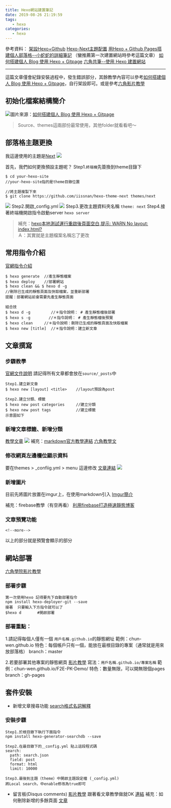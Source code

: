 ```yaml
---
title: Hexo網站建置筆記
date: 2019-08-26 21:19:59
tags:
   - hexo  
categories:
   - hexo
---
```


參考資料：
[架設Hexo+Github](https://hsiangfeng.github.io/hexo/20190411/932826160/)
[Hexo-Next主題配置](https://theme-next.iissnan.com/getting-started.html)
[用Hexo + Github Pages搭建個人部落格--小蛇蛇的詳細筆記](https://yogapan.github.io/2017/08/11/%E7%94%A8Hexo-Github-Pages%E6%90%AD%E5%BB%BA%E5%80%8B%E4%BA%BA%E9%83%A8%E8%90%BD%E6%A0%BC/#more)
（蠻推薦第一次建置網站時參考這篇文章）
[如何搭建個人 Blog 使用 Hexo + Gitpage](https://medium.com/@bebebobohaha/%E4%BD%BF%E7%94%A8-hexo-gitpage-%E6%90%AD%E5%BB%BA%E5%80%8B%E4%BA%BA-blog-5c6ed52f23db)
[六角共筆--使用 Hexo 建置網站](https://paper.dropbox.com/doc/Hexo---Ajm_olac_2CkcQD26G5RlqICAg-7zSMDUvNPffmjdilVv3AA)

- - - -
這篇文章僅會紀錄安裝過程中，發生錯誤部分，其餘教學內容可以參考[如何搭建個人 Blog 使用 Hexo + Gitpage](https://medium.com/@bebebobohaha/%E4%BD%BF%E7%94%A8-hexo-gitpage-%E6%90%AD%E5%BB%BA%E5%80%8B%E4%BA%BA-blog-5c6ed52f23db)，自行架設即可。或是參考[六角影片教學](https://www.youtube.com/watch?v=jOJI9ekTzK8&t=1s)

<!--more-->

## 初始化檔案結構簡介
![](https://i.imgur.com/dnSaiR2.png)圖片來源：[如何搭建個人 Blog 使用 Hexo + Gitpage
](https://medium.com/@bebebobohaha/%E4%BD%BF%E7%94%A8-hexo-gitpage-%E6%90%AD%E5%BB%BA%E5%80%8B%E4%BA%BA-blog-5c6ed52f23db)
>Source、themes這兩部份最常使用，其他folder就看看吧～ 


## 部落格主題更換
我這邊使用的主題是[Next](https://theme-next.iissnan.com/)
![](https://i.imgur.com/b28TAf1.png)

首先，我們如何更換預設主題呢？
Step1.`終端機`先簽換到theme目錄下
```git
$ cd your-hexo-site 
//your-hexo-site指的是theme目錄位置

//將主題複製下來
$ git clone https://github.com/iissnan/hexo-theme-next themes/next
```
![](https://i.imgur.com/KzCP9rG.png)
Step2.開啟_config.yml
![](https://i.imgur.com/s34l8SO.png)
Step3.更改主題資料夾名稱
`theme: next`
Step4.接著終端機開啟指令啟動server
`hexo server`
> 補充：[hexo本地測試運行重啟後頁面空白,提示: WARN No layout: index.html?](https://www.zhihu.com/question/38781463)  
> Ａ：其實就是主題檔案名稱忘了更改  

## 常用指令介紹
[官網指令介紹](https://hexo.io/zh-tw/docs/commands)
```git
$ hexo generate  //產生靜態檔案
$ hexo deploy    //部署網站
$ hexo clean && $ hexo d -g  
//刪除已生成的靜態頁面及快取檔案，並重新部署
提醒：部署網站前會需要先產生靜態頁面

組合技
$ hexo d -g         //＊指令說明： # 產生靜態檔後部署
$ hexo s -g        //＊指令說明： # 產生靜態檔後預覽
$ hexo clean     //＊指令說明：刪除已生成的靜態頁面及快取檔案
$ hexo new [title]  //＊指令說明：建立新文章
```

## 文章撰寫
### 步驟教學
[官網文件說明](https://hexo.io/zh-tw/docs/writing.html)
請記得所有文章都會放在`source/_posts`中
```git
Step1.建立新文章
$ hexo new [layout] <title>    //layout預設為post

Step2.建立分類、標籤
$ hexo new post categories     //建立分類
$ hexo new post tags           //建立標籤
示意圖如下
```

### 新增文章標籤、新增分類
 [教學文章](https://i.imgur.com/BsxJjTw.png)
![](https://i.imgur.com/enUkxao.png)
補充：[markdown官方教學連結](https://markdown.tw/#img) [六角教學文](https://ithelp.ithome.com.tw/articles/10203758?sc=iThelpR)

### 修改網頁左邊欄位顯示資料
要在themes > _confiig.yml > menu 這邊修改 [文章連結](https://github.com/iissnan/hexo-theme-next/wiki/%E5%88%9B%E5%BB%BA%E6%A0%87%E7%AD%BE%E4%BA%91%E9%A1%B5%E9%9D%A2)
![](%5B%E7%AD%86%E8%A8%98%5DHexo%20%E5%BB%BA%E7%BD%AE%E7%B6%B2%E7%AB%99%E6%95%99%E5%AD%B8/28482C5B-22D8-4597-897C-2F9EA50EF3CF.png)

### 新增圖片
目前先將圖片放置在imgur上，在使用markdown引入
[Imgur簡介](https://free.com.tw/imgur/)

補充：firebase教學（有空再看）
[利用firebase打造極速靜態博客](https://blog.erguotou.me/hexo-on-firebase.html)

### 文章預覽功能
`<!--more-->`
<!--more-->以上的部分就是預覽會顯示的部分

## 網站部署
[六角學院影片教學](https://youtu.be/jOJI9ekTzK8?t=2110)
### 部署步驟
```git
第一次使用hexo 記得要先下自動部署指令
npm install hexo-deployer-git --save
接著  只要輸入下方指令就可以了
$hexo d       #開啟部署
```

### 部署重點：
1.請記得每個人僅有一個 `用戶名稱.github.io`的靜態網址
範例：chun-wen.github.io
特色：每個帳戶只有一個，能放在最根目錄的專案（通常就是用來放部落格）
branch：master

2.若要部署其他專案的靜態網頁 [影片教學](https://youtu.be/jOJI9ekTzK8?t=2395)
寫法：`用戶名稱.github.io/專案名稱`
範例：chun-wen.github.io/F2E-PK-Demo/
特色：數量無限，可以開無限個pages
branch：gh-pages

## 套件安裝
* 新增文章搜尋功能 [search格式名詞解釋](https://hsiangfeng.github.io/hexo/20190411/932826160/)
### 安裝步驟 
```git
Step1.於根目錄下執行下面指令
npm install hexo-generator-searchdb --save

Step2.在最目錄下的＿config.yml 貼上這段程式碼
search:
  path: search.json
  field: post
  format: html
  limit: 10000

Step3.最後到主題（theme）中開啟主題設定檔 (_config.yml)
將Local search，中enable修改為true即可

```
* 留言板(Disqus comments) [影片教學](https://youtu.be/jOJI9ekTzK8?t=3384)
跟著看文章教學做就OK [連結](https://yogapan.github.io/2017/08/11/%E7%94%A8Hexo-Github-Pages%E6%90%AD%E5%BB%BA%E5%80%8B%E4%BA%BA%E9%83%A8%E8%90%BD%E6%A0%BC/#more)
補充：如何刪除新增的多餘頁面 [文章](https://https-chun-wen-github-io.disqus.com/admin/settings/advanced/)






